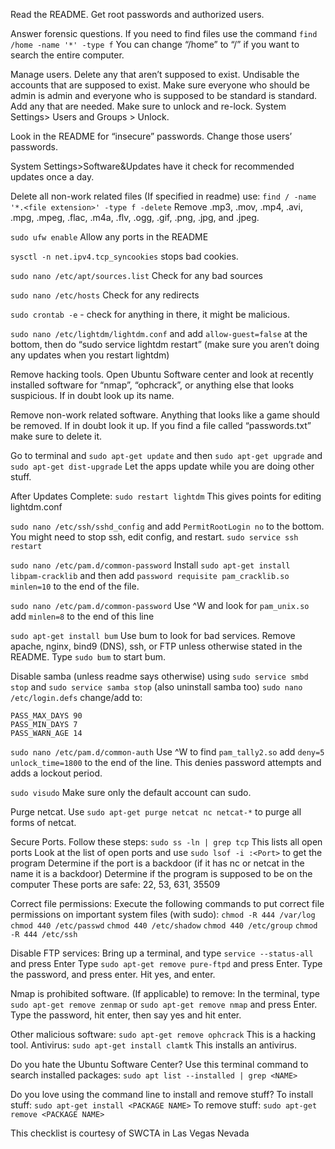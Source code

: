 Read the README. Get root passwords and authorized users. 

Answer forensic questions. 
If you need to find files use the command 
```find /home -name '*' -type f```
You can change “/home” to “/” if you want to search the entire computer.

Manage users. Delete any that aren’t supposed to exist. Undisable the accounts that are supposed to exist. Make sure everyone who should be admin is admin and everyone who is supposed to be standard is standard. Add any that are needed. Make sure to unlock and re-lock. System Settings> Users and Groups > Unlock. 

Look in the README for “insecure” passwords. Change those users’ passwords.

System Settings>Software&Updates have it check for recommended updates once a day.

Delete all non-work related files (If specified in readme) use: 
```find / -name '*.<file extension>' -type f -delete```
Remove .mp3, .mov, .mp4, .avi, .mpg, .mpeg, .flac, .m4a, .flv, .ogg, .gif, .png, .jpg, and .jpeg.

```sudo ufw enable``` Allow any ports in the README

```sysctl -n net.ipv4.tcp_syncookies``` stops bad cookies. 

```sudo nano /etc/apt/sources.list``` Check for any bad sources

```sudo nano /etc/hosts``` Check for any redirects

```sudo crontab -e``` - check for anything in there, it might be malicious. 

```sudo nano /etc/lightdm/lightdm.conf``` and add ```allow-guest=false``` at the bottom, then do “sudo service lightdm restart”  (make sure you aren’t doing any updates when you restart lightdm)

Remove hacking tools. Open Ubuntu Software center and look at recently installed software for “nmap”, “ophcrack”, or anything else that looks suspicious. If in doubt look up its name.

Remove non-work related software. Anything that looks like a game should be removed. If in doubt look it up. If you find a file called “passwords.txt” make sure to delete it.

Go to terminal and ```sudo apt-get update``` and then ```sudo apt-get upgrade``` and ```sudo apt-get dist-upgrade```  Let the apps update while you are doing other stuff.

After Updates Complete:
```sudo restart lightdm``` This gives points for editing lightdm.conf

```sudo nano /etc/ssh/sshd_config``` and add ```PermitRootLogin no``` to the bottom. You might need to stop ssh, edit config, and restart. ```sudo service ssh restart```

```sudo nano /etc/pam.d/common-password``` Install ```sudo apt-get install libpam-cracklib``` and then add ```password requisite pam_cracklib.so minlen=10``` to the end of the file. 

```sudo nano /etc/pam.d/common-password``` Use ^W and look for ```pam_unix.so``` add ```minlen=8``` to the end of this line

```sudo apt-get install bum``` Use bum to look for bad services. Remove apache, nginx, bind9 (DNS), ssh, or FTP unless otherwise stated in the README. Type ```sudo bum``` to start bum.

Disable samba (unless readme says otherwise) using ```sudo service smbd stop``` and ```sudo service samba stop``` (also uninstall samba too)
```sudo nano /etc/login.defs``` change/add to:					
```
PASS_MAX_DAYS 90
PASS_MIN_DAYS 7
PASS_WARN_AGE 14
```
```sudo nano /etc/pam.d/common-auth``` Use ^W to find ```pam_tally2.so``` add ```deny=5 unlock_time=1800``` to the end of the line. This denies password attempts and adds a lockout period. 

```sudo visudo``` Make sure only the default account can sudo.

Purge netcat. Use ```sudo apt-get purge netcat nc netcat-*``` to purge all forms of netcat.

Secure Ports. Follow these steps:
```sudo ss -ln | grep tcp``` This lists all open ports
Look at the list of open ports and use ```sudo lsof -i :<Port>``` to get the program
Determine if the port is a backdoor (if it has nc or netcat in the name it is a backdoor)
Determine if the program is supposed to be on the computer
These ports are safe: 22, 53, 631, 35509

Correct file permissions: Execute the following commands to put correct file permissions on important system files (with sudo): 
```chmod -R 444 /var/log```
```chmod 440 /etc/passwd```
```chmod 440 /etc/shadow```
```chmod 440 /etc/group```
```chmod -R 444 /etc/ssh```

Disable FTP services:
Bring up a terminal, and type ```service --status-all``` and press Enter
Type ```sudo apt-get remove pure-ftpd``` and press Enter. Type the password, and press enter. Hit yes, and enter.

Nmap is prohibited software. (If applicable) to remove:
In the terminal, type ```sudo apt-get remove zenmap``` or ```sudo apt-get remove nmap```  and press Enter. Type the password, hit enter, then say yes and hit enter.

Other malicious software:
```sudo apt-get remove ophcrack``` This is a hacking tool. 
Antivirus:
```sudo apt-get install clamtk``` This installs an antivirus. 

Do you hate the Ubuntu Software Center?
Use this terminal command to search installed packages: ```sudo apt list --installed | grep <NAME>```

Do you love using the command line to install and remove stuff?
To install stuff: ```sudo apt-get install <PACKAGE NAME>```
To remove stuff: ```sudo apt-get remove <PACKAGE NAME>```


This checklist is courtesy of SWCTA in Las Vegas Nevada

